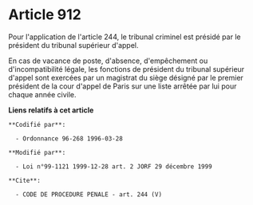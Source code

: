 # Article 912

Pour l'application de l'article 244, le tribunal criminel est présidé par le président du tribunal supérieur d'appel.

En cas de vacance de poste, d'absence, d'empêchement ou d'incompatibilité légale, les fonctions de président du tribunal
supérieur d'appel sont exercées par un magistrat du siège désigné par le premier président de la cour d'appel de Paris sur
une liste arrêtée par lui pour chaque année civile.

**Liens relatifs à cet article**

	**Codifié par**:

	  - Ordonnance 96-268 1996-03-28

	**Modifié par**:

	  - Loi n°99-1121 1999-12-28 art. 2 JORF 29 décembre 1999

	**Cite**:

	  - CODE DE PROCEDURE PENALE - art. 244 (V)
